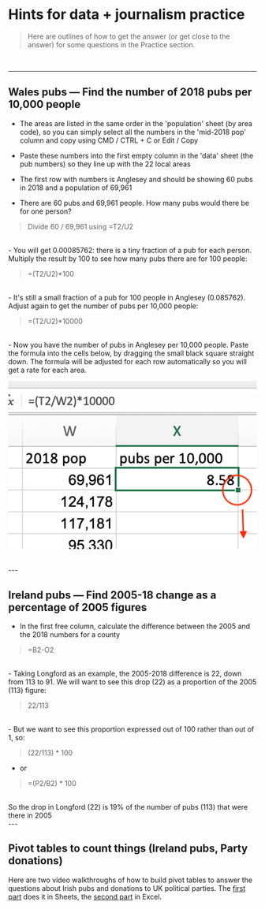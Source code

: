 # Hints for data + journalism practice

> Here are outlines of how to get the answer (or get close to the answer) for some questions in the Practice section.

<br />

---

## Wales pubs — Find the number of 2018 pubs per 10,000 people

- The areas are listed in the same order in the 'population' sheet (by area code), so you can simply select all the numbers in the 'mid-2018 pop' column and copy using CMD / CTRL + C or Edit / Copy

- Paste these numbers into the first empty column in the 'data' sheet (the pub numbers) so they line up with the 22 local areas

- The first row with numbers is Anglesey and should be showing 60 pubs in 2018 and a population of 69,961

- There are 60 pubs and 69,961 people. How many pubs would there be for one person?

> Divide 60 / 69,961 using =T2/U2

<br />
- You will get 0.00085762: there is a tiny fraction of a pub for each person. Multiply the result by 100 to see how many pubs there are for 100 people:

> =(T2/U2)*100

<br />
- It's still a small fraction of a pub for 100 people in Anglesey (0.085762). Adjust again to get the number of pubs per 10,000 people:

> =(T2/U2)*10000

<br />
- Now you have the number of pubs in Anglesey per 10,000 people. Paste the formula into the cells below, by dragging the small black square straight down. The formula will be adjusted for each row automatically so you will get a rate for each area.

![pic zero](/images/questions/sq_corner.png)

<br />
---

## Ireland pubs — Find 2005-18 change as a percentage of 2005 figures

- In the first free column, calculate the difference between the 2005 and the 2018 numbers for a county

> =B2-O2

<br />
- Taking Longford as an example, the 2005-2018 difference is 22, down from 113 to 91. We will want to see this drop (22) as a proportion of the 2005 (113) figure:

> 22/113

<br />
- But we want to see this proportion expressed out of 100 rather than out of 1, so:

> (22/113) *  100

- or

> =(P2/B2) * 100

<br />
So the drop in Longford (22) is 19% of the number of pubs (113) that were there in 2005

<br />
---

## Pivot tables to count things (Ireland pubs, Party donations)

Here are two video walkthroughs of how to build pivot tables to answer the questions about Irish pubs and donations to UK political parties. The [first part](https://youtu.be/tHxHwIHfDDw) does it in Sheets, the [second part](https://youtu.be/j9EEkXTSjHw) in Excel.
